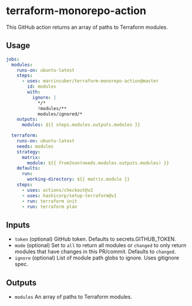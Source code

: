 # terraform-monorepo-action

This GitHub action returns an array of paths to Terraform modules.

## Usage

```yaml
jobs:
  modules:
    runs-on: ubuntu-latest
    steps:
      - uses: marcincuber/terraform-monorepo-action@master
        id: modules
        with:
          ignore: |
            */*
            !modules/**
            modules/ignored/*
    outputs:
      modules: ${{ steps.modules.outputs.modules }}

  terraform:
    runs-on: ubuntu-latest
    needs: modules
    strategy:
      matrix:
        module: ${{ fromJson(needs.modules.outputs.modules) }}
    defaults:
      run:
        working-directory: ${{ matrix.module }}
    steps:
      - uses: actions/checkout@v2
      - uses: hashicorp/setup-terraform@v1
      - run: terraform init
      - run: terraform plan
```

## Inputs

- `token` (optional) GitHub token. Defaults to secrets.GITHUB_TOKEN.
- `mode` (optional) Set to `all` to return all modules or `changed` to only return modules that have changes in this PR/commit. Defaults to `changed`.
- `ignore` (optional) List of module path globs to ignore. Uses gitignore spec.

## Outputs

- `modules` An array of paths to Terraform modules.
